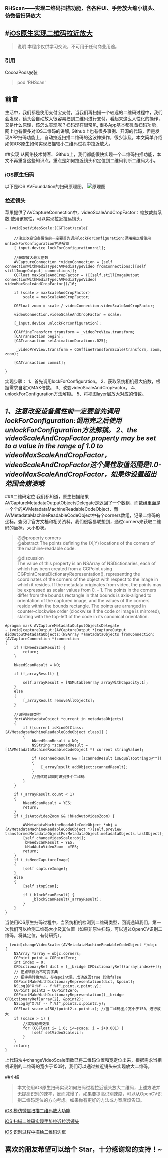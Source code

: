 ### RHScan——实现二维码扫描功能，含各种UI、手势放大缩小镜头、仿微信扫码放大
#[iOS原生实现二维码拉近放大](https://www.jianshu.com/p/080814eff67e)
---
> 说明
> 本程序仅供学习交流，不可用于任何商业用途。


### 引用
 CocoaPods安装
> pod 'RHScan'



## 前言

生活中，我们都是使用支付宝支付，当我们再扫描一个较远的二维码过程中，我们会发现，镜头会自动放大很容易扫到二维码进行支付。看起来这么人性化的操作，又是什么原理，该怎么实现呢？扫码现在很常见, 很多App基本都具备扫码功能， 网上也有很多对iOS二维码的讲解, Github上也有很多事例、开源的代码，但是发现APP扫码功能上，自动拉近扫描二维码的这波神操作，很少涉及。本文简单介绍如何iOS原生如何实现扫描较小二维码过程中拉近放大。

##实现
从网络技术博客、Github上，我们都能很快实现一个二维码扫描功能，本文不再重复这些知识点。重点是如何拉近镜头和定位到二维码判断二维码大小。
### iOS原生扫码
以下是iOS AVFoundation的扫码原理图。
![原理图](https://upload-images.jianshu.io/upload_images/11651769-a17ad580da0d6ec9.png?imageMogr2/auto-orient/strip%7CimageView2/2/w/1240)

### 拉近镜头
苹果提供了AVCaptureConnection中，videoScaleAndCropFactor：缩放裁剪系数,使用该属性，可以实现拉近拉远镜头。
```
- (void)setVideoScale:(CGFloat)scale{

	//注意改变设备属性前一定要首先调用lockForConfiguration:调用完之后使用unlockForConfiguration方法解锁
    [_input.device lockForConfiguration:nil];
    
    //获取放大最大倍数
    AVCaptureConnection *videoConnection = [self connectionWithMediaType:AVMediaTypeVideo fromConnections:[[self stillImageOutput] connections]];
    CGFloat maxScaleAndCropFactor = ([[self.stillImageOutput connectionWithMediaType:AVMediaTypeVideo] videoMaxScaleAndCropFactor])/16; 
    
    if (scale > maxScaleAndCropFactor)
        scale = maxScaleAndCropFactor;
    
    CGFloat zoom = scale / videoConnection.videoScaleAndCropFactor;
    
    videoConnection.videoScaleAndCropFactor = scale;
    
    [_input.device unlockForConfiguration];
    
    CGAffineTransform transform = _videoPreView.transform;
    [CATransaction begin];
    [CATransaction setAnimationDuration:.025];
    
     _videoPreView.transform = CGAffineTransformScale(transform, zoom, zoom);
    
    [CATransaction commit];
   
} 
```
实现步骤：
1、首先调用lockForConfiguration。
2、获取系统相机最大倍数，根据需求自定义MAX倍数。
3、改变videoScaleAndCropFactor。
4、unlockForConfiguration方法解锁。
5、将视图layer层放大对应的倍数。

*1、注意改变设备属性前一定要首先调用lockForConfiguration:调用完之后使用unlockForConfiguration方法解锁。*
*2、the videoScaleAndCropFactor property may be set to a value in the range of 1.0 to videoMaxScaleAndCropFactor，videoScaleAndCropFactor这个属性取值范围是1.0-videoMaxScaleAndCropFactor，如果你设置超出范围会崩溃哦*
   ----------
###二维码定位
我们都知道，原生扫描结果AVCaptureMetadataOutputObjectsDelegate是返回了一个数组，而数组里面是一个个的AVMetadataMachineReadableCodeObject，而AVMetadataMachineReadableCodeObject中有个corners数组，记录二维码的坐标。查阅了官方文档和相关资料，我们很容易联想到，通过corners来获取二维码的坐标，大小形状。
>  @@property corners  
>  @abstract  The points defining the (X,Y)
> locations of the corners of the machine-readable code.
> 
> @discussion  
> The value of this property is an NSArray of
> NSDictionaries, each of which has been created from a CGPoint using
> CGPointCreateDictionaryRepresentation(), representing the coordinates
> of the corners of the object with respect to the image in which it
> resides. If the metadata originates from video, the points may be
> expressed as scalar values from 0. - 1. The points in the corners
> differ from the bounds rectangle in that bounds is axis-aligned to
> orientation of the captured image, and the values of the corners
> reside within the bounds rectangle. The points are arranged in
> counter-clockwise order (clockwise if the code or image is mirrored),
> starting with the top-left of the code in its canonical orientation. 


```
#pragma mark AVCaptureMetadataOutputObjectsDelegate
- (void)captureOutput:(AVCaptureOutput *)captureOutput didOutputMetadataObjects:(NSArray *)metadataObjects fromConnection:(AVCaptureConnection *)connection
{
    if (!bNeedScanResult) {
        return;
    }
    
    bNeedScanResult = NO;
    
    if (!_arrayResult) {
        
        self.arrayResult = [NSMutableArray arrayWithCapacity:1];
    }
    else
    {
        [_arrayResult removeAllObjects];
    }
    
    //识别扫码类型
    for(AVMetadataObject *current in metadataObjects)
    {
        if ([current isKindOfClass:[AVMetadataMachineReadableCodeObject class]] )
        {
            bNeedScanResult = NO;
            NSString *scannedResult = [(AVMetadataMachineReadableCodeObject *) current stringValue];
            
            if (scannedResult && ![scannedResult isEqualToString:@""])
            {
                [_arrayResult addObject:scannedResult];
            }
            //测试可以同时识别多个二维码
        }
    }
    
    if (_arrayResult.count < 1)
    {
        bNeedScanResult = YES;
        return;
    }
    if (_isAutoVideoZoom && !bHadAutoVideoZoom) {
        
        AVMetadataMachineReadableCodeObject *obj = (AVMetadataMachineReadableCodeObject *)[self.preview transformedMetadataObjectForMetadataObject:metadataObjects.lastObject];
        [self changeVideoScale:obj];
         bNeedScanResult = YES;
         bHadAutoVideoZoom  =YES;
        return;
    }
    if (_isNeedCaputureImage)
    {
        [self captureImage];
    }
    else
    {
        [self stopScan];

        if (_blockScanResult) {
            _blockScanResult(_arrayResult);
        }
    }
}
```

当使用iOS原生扫码过程中，当系统相机检测到二维码类型，回调通知我们，第一次我们可以检测二维码大小及其位置（如果非原生扫码，可以通过OpenCV识别二维码，将其定位，有待研究）。
```
- (void)changeVideoScale:(AVMetadataMachineReadableCodeObject *)objc
{
    NSArray *array = objc.corners;
    CGPoint point = CGPointZero;
    int index = 0;
    CFDictionaryRef dict = (__bridge CFDictionaryRef)(array[index++]);
    // 把点转换为不可变字典
    // 把字典转换为点，存在point里，成功返回true 其他false
    CGPointMakeWithDictionaryRepresentation(dict, &point);
    NSLog(@"X:%f -- Y:%f",point.x,point.y);
    CGPoint point2 = CGPointZero;
    CGPointMakeWithDictionaryRepresentation((__bridge CFDictionaryRef)array[2], &point2);
    NSLog(@"X:%f -- Y:%f",point2.x,point2.y);
    CGFloat scace =150/(point2.x-point.x); //当二维码图片宽小于150，进行放大
    if (scace > 1) {
        //实现动画效果
        for (CGFloat i= 1.0; i<=scace; i = i+0.001) {
            [self setVideoScale:i];
        }
    }
    return;
}
```
上代码块中changeVideoScale函数已将二维码位置和宽定位出来，根据需求当相机识别的二维码的宽少于150时，我们可以通过拉近镜头来实现放大二维码。
     
##小结

> 本文使用iOS原生扫码实现如何扫码过程拉近镜头放大二维码，上述方法并无提高识别的速率，反而减慢了，如果要提高识别速度，可以从OpenCV识别二维码定位的方向考虑。如果你有更好的方法或方案麻烦告知。

[ iOS 模仿微信扫描二维码放大功能](https://blog.csdn.net/sinat_30336277/article/details/79314472)

[ iOS 扫描二维码实现手势拉近拉远镜头](https://blog.csdn.net/sinat_30336277/article/details/79276113)

[ iOS 识别过程中描绘二维码边框](https://blog.csdn.net/sinat_30336277/article/details/79295025)

## 喜欢的朋友希望可以给个 Star，十分感谢您的支持！~

